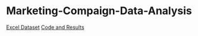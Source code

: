 # Marketing-Compaign-Data-Analysis

[Excel Dataset](https://github.com/Ellimaaac/Marketing-Compaign-Data-Analysis/blob/main/marketing_campaign.xlsx)
[Code and Results](https://github.com/Ellimaaac/Marketing-Compaign-Data-Analysis/blob/main/Marketing%20Campaign%20Data%20Analysis%20Code%20and%20Results%20.pdf)
